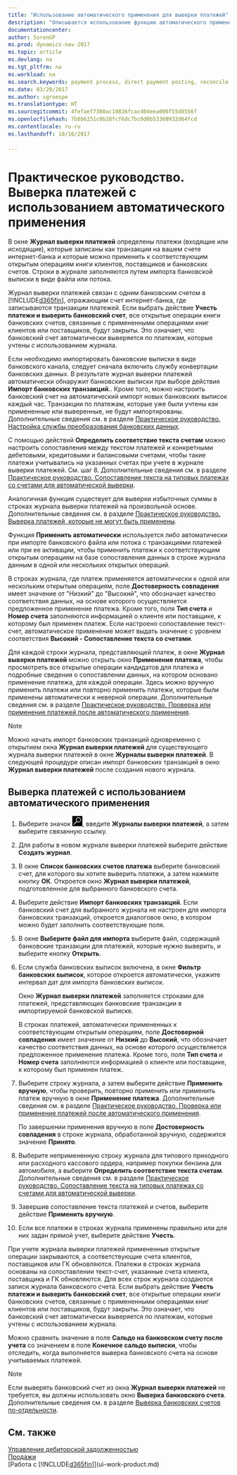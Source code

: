 ```yaml
---
title: "Использование автоматического применения для выверки платежей"
description: "Описывается использование функции автоматического применения для применения платежей или приходных кассовых ордеров к соответствующим открытым операциям, а также выверка платежей."
documentationcenter: 
author: SorenGP
ms.prod: dynamics-nav-2017
ms.topic: article
ms.devlang: na
ms.tgt_pltfrm: na
ms.workload: na
ms.search.keywords: payment process, direct payment posting, reconcile payment, expenses, cash receipts
ms.date: 03/29/2017
ms.author: sgroespe
ms.translationtype: HT
ms.sourcegitcommit: 4fefaef7380ac10836fcac404eea006f55d8556f
ms.openlocfilehash: 7b8b6251c0b28fcf6dc7bc0d0b53360932d64fcd
ms.contentlocale: ru-ru
ms.lasthandoff: 10/16/2017

---
```

# <a name="how-to-reconcile-payments-using-automatic-application"></a>Практическое руководство. Выверка платежей с использованием автоматического применения
В окне **Журнал выверки платежей** определены платежи (входящие или исходящие), которые записаны как транзакции на вашем счете интернет-банка и которые можно применить к соответствующим открытым операциям книги клиентов, поставщиков и банковских счетов. Строки в журнале заполняются путем импорта банковской выписки в виде файла или потока.

Журнал выверки платежей связан с одним банковским счетом в [!INCLUDE[d365fin](includes/d365fin_md.md)], отражающим счет интернет-банка, где записываются транзакции платежей. Если выбрать действие **Учесть платежи и выверить банковский счет**, все открытые операции книги банковских счетов, связанные с примененными операциями книг клиентов или поставщиков, будут закрыты. Это означает, что банковский счет автоматически выверяется по платежам, которые учтены с использованием журнала.

Если необходимо импортировать банковские выписки в виде банковского канала, следует сначала включить службу конвертации банковских данных. В результате журнал выверки платежей автоматически обнаружит банковские выписки при выборе действия **Импорт банковских транзакций.**. Кроме того, можно настроить банковский счет на автоматический импорт новых банковских выписок каждый час. Транзакции по платежам, которые уже были учтены как примененные или выверенные, не будут импортированы. Дополнительные сведения см. в разделе [Практическое руководство. Настройка службы преобразования банковских данных](bank-how-setup-bank-data-conversion-service.md).

С помощью действий **Определить соответствие текста счетам** можно настроить сопоставления между текстом платежей и конкретными дебетовыми, кредитовыми и балансовыми счетами, чтобы такие платежи учитывались на указанных счетах при учете в журнале выверки платежей. См. шаг 8. Дополнительные сведения см. в разделе [Практическое руководство. Сопоставление текста на типовых платежах со счетами для автоматической выверки](receivables-how-map-text-recurring-payments-accounts-auto-reconcilliation.md).

Аналогичная функция существует для выверки избыточных суммы в строках журнала выверки платежей на произвольной основе. Дополнительные сведения см. в разделе [Практическое руководство. Выверка платежей, которые не могут быть применены](receivables-how-reconcile-payments-cannot-apply-auto.md).

Функция **Применить автоматически** используется либо автоматически при импорте банковского файла или потока с транзакциями платежей или при ее активации, чтобы применить платежи к соответствующим открытым операциям на базе сопоставления данных в строке журнала данным в одной или нескольких открытых операций.

В строках журнала, где платеж применяется автоматически к одной или нескольким открытым операциям, поле **Достоверность совпадения** имеет значение от "Низкий" до "Высокий", что обозначает качество соответствия данных, на основе которого осуществляется предложенное применение платежа. Кроме того, поля **Тип счета** и **Номер счета** заполняются информацией о клиенте или поставщике, к которому был применен платеж. Если настроено сопоставление текст-счет, автоматическое применение может выдать значение с уровнем соответствия **Высокий - Сопоставление текста со счетами**.

Для каждой строки журнала, представляющей платеж, в окне **Журнал выверки платежей** можно открыть окно **Применение платежа**, чтобы просмотреть все открытые операции кандидатов для платежа и подробные сведения о сопоставлении данных, на котором основано применение платежа, для каждой операции. Здесь можно вручную применить платежи или повторно применить платежи, которые были применены автоматически к неверной операции. Дополнительные сведения см. в разделе [Практическое руководство. Проверка или применение платежей после автоматического применения](receivables-how-review-apply-payments-auto-application.md).

> [!NOTE]  
>   Можно начать импорт банковских транзакций одновременно с открытием окна **Журнал выверки платежей** для существующего журнала выверки платежей в окне **Журналы выверки платежей**. В следующей процедуре описан импорт банковских транзакций в окно **Журнал выверки платежей** после создания нового журнала.

## <a name="to-reconcile-payments-using-automatic-application"></a>Выверка платежей с использованием автоматического применения
1. Выберите значок ![Поиск страницы или отчета](media/ui-search/search_small.png "Значок поиска страницы или отчета"), введите **Журналы выверки платежей**, а затем выберите связанную ссылку.
2. Для работы в новом журнале выверки платежей выберите действие **Создать журнал**.
3. В окне **Список банковских счетов платежа** выберите банковский счет, для которого вы хотите выверить платежи, а затем нажмите кнопку **ОК**.
   Откроется окно **Журнал выверки платежей**, подготовленное для выбранного банковского счета.
4. Выберите действие **Импорт банковских транзакций**.
   Если банковский счет для выбранного журнала не настроен для импорта банковских транзакций, откроется диалоговое окно, в котором можно будет заполнить соответствующие поля.
5. В окне **Выберите файл для импорта** выберите файл, содержащий банковские транзакции для платежей, которые нужно выверить, и выберите кнопку **Открыть**.  
6. Если служба банковских выписок включена, в окне **Фильтр банковских выписок**, которое откроется автоматически, укажите интервал дат для импорта банковских выписок.

    Окно **Журнал выверки платежей** заполняется строками для платежей, представляющих банковские транзакции в импортируемой банковской выписке.

    В строках платежей, автоматически примененных к соответствующим открытым операциям, поле **Достоверной совпадения** имеет значение от **Низкий** до **Высокий**, что обозначает качество соответствия данных, на основе которого осуществляется предложенное применение платежа. Кроме того, поля **Тип счета** и **Номер счета** заполняются информацией о клиенте или поставщике, к которому был применен платеж.
7. Выберите строку журнала, а затем выберите действие **Применить вручную**, чтобы проверить, повторно применить или применить платеж вручную в окне **Применение платежа**. Дополнительные сведения см. в разделе [Практическое руководство. Проверка или применение платежей после автоматического применения](receivables-how-review-apply-payments-auto-application.md).

    По завершении применения вручную в поле **Достоверность совпадения** в строке журнала, обработанной вручную, содержится значение **Принято**.
8. Выберите непримененную строку журнала для типового приходного или расходного кассового ордера, например покупки бензина для автомобиля, а выберите **Определить соответствие текста счетам**. Дополнительные сведения см. в разделе [Практическое руководство. Сопоставление текста на типовых платежах со счетами для автоматической выверки](receivables-how-map-text-recurring-payments-accounts-auto-reconcilliation.md).
9. Завершив сопоставление текста платежей и счетов, выберите действие **Применить вручную**.
10. Если все платежи в строках журнала применены правильно или для них задан прямой учет, выберите действие **Учесть**.

При учете журнала выверки платежей примененные открытые операции закрываются, а соответствующие счета клиентов, поставщиков или ГК обновляются. Платежи в строках журнала основаны на сопоставлении текст-счет, указанные счета клиента, поставщика и ГК обновляются. Для всех строк журнала создаются записи журнала банковского счета. Если выбрать действие **Учесть платежи и выверить банковский счет**, все открытые операции книги банковских счетов, связанные с примененными операциями книг клиентов или поставщиков, будут закрыты. Это означает, что банковский счет автоматически выверяется по платежам, которые учтены с использованием журнала.

Можно сравнить значение в поле **Сальдо на банковском счету после учета** со значением в поле **Конечное сальдо выписки**, чтобы отследить, когда выполняется выверка банковского счета на основе учитываемых платежей.

> [!NOTE]  
>   Если выверять банковский счет из окна **Журнал выверки платежей** не требуется, вы должны использовать окно **Выверка банковского счета**. Дополнительные сведения см. в разделе [Выверка банковских счетов по-отдельности](bank-how-reconcile-bank-accounts-separately.md).

## <a name="see-also"></a>См. также
[Управление дебиторской задолженностью](receivables-manage-receivables.md)  
[Продажи](sales-manage-sales.md)  
[Работа с [!INCLUDE[d365fin](includes/d365fin_md.md)]](ui-work-product.md)

